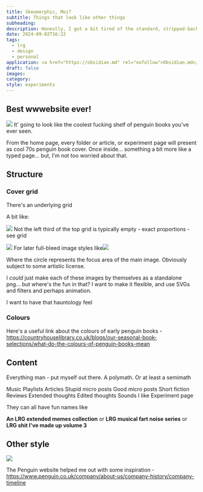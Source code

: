 ```yaml
---
title: Skeumorphic, Moi?
subtitle: Things that look like other things
subheading: 
description: Honestly, I got a bit tired of the standard, stripped-back personal blog style. Why not have fun? There's little enough fun on the web as it happens.
date: 2024-09-02T16:22
tags:
  - lrg
  - design
  - personal
application: <a href="https://obsidian.md" rel="nofollow">Obsidian.md</a>
draft: false
images: 
category: 
style: experiments
---
```


## Best wwwebsite ever!
 
 ![](penguin_covers.png)
It' going to look like the coolest fucking shelf of penguin books you've ever seen. 

From the home page, every folder or article, or experiment page will present as cool 70s penguin book cover. Once inside... something a bit more like a typed page... but, I'm  not too worried about that.

## Structure

### Cover grid

There's an underlying grid


A bit like:

![](penguin_grid_example.png)
Not the left third of the top grid is typically empty - exact proportions - see grid

![](redesign_cover_grid.png)
For later full-bleed image styles like![](penguin_70s_sci-fi_covers.png)

Where the circle represents the focus area of the main image. Obviously subject to some artistic license.

I _could_ just make each of these images by themselves as a standalone png... but where's the fun in that? I want to make it flexible, and use SVGs and filters and perhaps animation.

I want to have that hauntology feel

### Colours

Here's a useful link about the colours of early penguin books - https://countryhouselibrary.co.uk/blogs/our-seasonal-book-selections/what-do-the-colours-of-penguin-books-mean



## Content

Everything man - put myself out there. A polymath. Or at least a semimath

Music
Playlists
Articles
Stupid micro posts
Good micro posts
Short fiction
Reviews
Extended thoughts
Edited thoughts
Sounds I like
Experiment page

They can all have fun names like

**An LRG extended memes collection**
or
**LRG musical fart noise series**
or
**LRG shit I've made up volume 3** 

## Other style

![](penguin_more_cover_examples.png)

The Penguin website helped me out with some inspiration - https://www.penguin.co.uk/company/about-us/company-history/company-timeline

